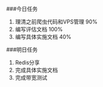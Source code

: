###今日任务
1. 理清之前爬虫代码和VPS管理  90%
2. 编写评估文档  100%
3. 编写具体实施文档 40%

###明日任务
1. Redis分享
2. 完成具体实施文档
3. 完成带宽测试


